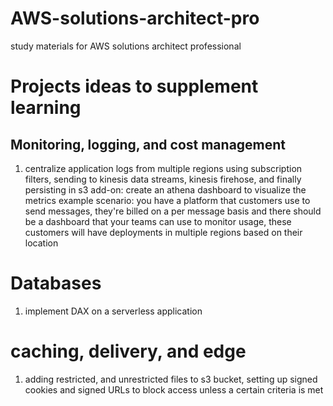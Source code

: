 # AWS-solutions-architect-pro
study materials for AWS solutions architect professional

# Projects ideas to supplement learning

## Monitoring, logging, and cost management

1. centralize application logs from multiple regions using subscription filters, sending to kinesis data streams, kinesis firehose, and finally persisting in s3
  add-on: create an athena dashboard to visualize the metrics
  example scenario: you have a platform that customers use to send messages, they're billed on a per message basis and there should be a dashboard that your teams can use to monitor usage, these customers will have deployments in multiple regions based on their location

# Databases

1. implement DAX on a serverless application 

# caching, delivery, and edge 

1. adding restricted, and unrestricted files to s3 bucket, setting up signed cookies and signed URLs to block access unless a certain criteria is met


